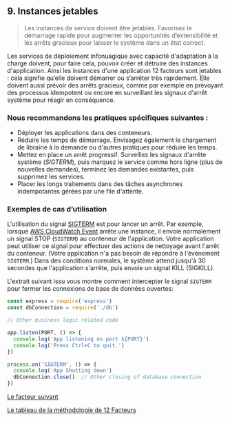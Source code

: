 ## 9. Instances jetables

> Les instances de service doivent être jetables. Favorisez le démarrage rapide pour augmenter les opportunités d’extensibilité et les arrêts gracieux pour laisser le système dans un état correct.

Les services de déploiement infonuagique avec capacité d'adaptation à la charge doivent, pour faire cela, pouvoir créer et détruire des instances d'application. Ainsi les instances d'une application 12 facteurs sont jetables : cela signifie qu’elle doivent démarrer ou s’arrêter très rapidement. Elle doivent aussi prévoir des arrêts gracieux, comme par exemple en prévoyant des processus idempotent ou encore en surveillant les signaux d'arrêt système pour réagir en conséquence.

### Nous recommandons les pratiques spécifiques suivantes :

- Déployer les applications dans des conteneurs.
- Réduire les temps de démarrage. Envisagez également le chargement de librairie à la demande ou d'autres pratiques pour réduire les temps.
- Mettez en place un arrêt progressif. Surveillez les signaux d'arrête système (*SIGTERM*), puis marquez le service comme hors ligne (plus de nouvelles demandes), terminez les demandes existantes, puis supprimez les services.
- Placer les longs traitements dans des tâches asynchrones indempotantes gérées par une file d'attente.

### Exemples de cas d’utilisation

L'utilisation du signal [SIGTERM](https://www.ibm.com/docs/en/aix/7.2?topic=management-process-termination) est pour lancer un arrêt. Par exemple, lorsque [AWS CloudWatch Event](https://docs.aws.amazon.com/fr_fr/AmazonCloudWatch/latest/events/WhatIsCloudWatchEvents.html) arrête une instance, il envoie normalement un signal STOP (`SIGTERM`) au conteneur de l'application. Votre application peut utiliser ce signal pour effectuer des actions de nettoyage avant l'arrêt du conteneur. (Votre application n'a pas besoin de répondre à l'événement `SIGTERM`.) Dans des conditions normales, le système attend jusqu'à 30 secondes que l'application s'arrête, puis envoie un signal KILL (SIGKILL).

L'extrait suivant issu vous montre comment intercepter le signal `SIGTERM` pour fermer les connexions de base de données ouvertes:

```js
const express = require('express')
const dbConnection = require('./db')

// Other business logic related code

app.listen(PORT, () => {
  console.log('App listening on port ${PORT}')
  console.log('Press Ctrl+C to quit.')
})

process.on('SIGTERM', () => {
  console.log('App Shutting down')
  dbConnection.close()  // Other closing of database connection
})
```


[Le facteur suivant](./10_parite_environnements.md)

[Le tableau de la méthodologie de 12 Facteurs](../README.md)